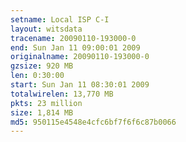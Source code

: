 ```yaml
---
setname: Local ISP C-I
layout: witsdata
tracename: 20090110-193000-0
end: Sun Jan 11 09:00:01 2009
originalname: 20090110-193000-0
gzsize: 920 MB
len: 0:30:00
start: Sun Jan 11 08:30:01 2009
totalwirelen: 13,770 MB
pkts: 23 million
size: 1,814 MB
md5: 950115e4548e4cfc6bf7f6f6c87b0066
---
```

